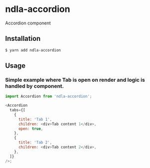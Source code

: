 # ndla-accordion

Accordion component

## Installation

```sh
$ yarn add ndla-accordion
```

## Usage

### Simple example where Tab is open on render and logic is handled by component.

```js
import Accordion from 'ndla-accordion';

<Accordion
  tabs={[
    {
      title: 'Tab 1',
      children: <div>Tab content 1</div>,
      open: true,
    },
    {
      title: 'Tab 2',
      children: <div>Tab content 2</div>,
    },
  ]}
/>;
```
